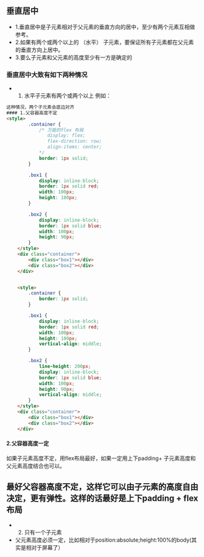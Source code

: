 ## 垂直居中

- 1.垂直居中是子元素相对于父元素的垂直方向的居中，至少有两个元素互相做参考。
- 2.如果有两个或两个以上的 （水平） 子元素，要保证所有子元素都在父元素的垂直方向上居中。
- 3.要么子元素和父元素的高度至少有一方是确定的

### 垂直居中大致有如下两种情况
- 1. 水平子元素有两个或两个以上
例如：
``` html
这种情况，两个子元素会底边对齐
#### 1.父容器高度不定
<style>
        .container {
            /* 万能的flex 布局
               display: flex;
               flex-direction: row;
               align-items: center;
            */
            border: 1px solid;
        }

        .box1 {
            display: inline-block;
            border: 1px solid red;
            width: 100px;
            height: 100px;
        }

        .box2 {
            display: inline-block;
            border: 1px solid blue;
            width: 100px;
            height: 90px;
        }
    </style>
    <div class="container">
        <div class="box1"></div>
        <div class="box2"></div>
    </div>
```

``` html

    <style>
        .container {
            border: 1px solid;
        }

        .box1 {
            display: inline-block;
            border: 1px solid red;
            width: 100px;
            height: 100px;
            vertical-align: middle;
        }

        .box2 {
            line-height: 200px;
            display: inline-block;
            border: 1px solid blue;
            width: 100px;
            height: 90px;
            vertical-align: middle;
        }
    </style>
    <div class="container">
        <div class="box1"></div>
        <div class="box2"></div>
    </div>
```
#### 2.父容器高度一定
如果子元素高度不定，用flex布局最好，如果一定用上下padding+ 子元素高度和父元素高度结合也可以。

## 最好父容器高度不定，这样它可以由子元素的高度自由决定，更有弹性。这样的话最好是上下padding + flex 布局


- 2. 只有一个子元素
- 父元素高度必须一定，比如相对于position:absolute;height:100%的body(其实是相对于屏幕了）
